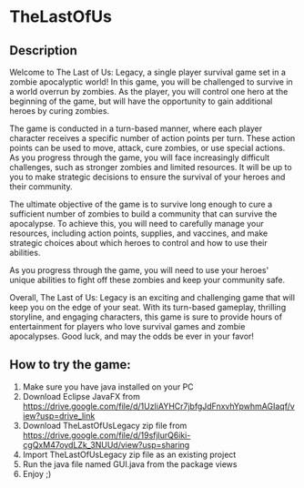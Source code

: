 # TheLastOfUs
## Description
Welcome to The Last of Us: Legacy, a single player survival game set in a zombie apocalyptic world! In this game, you will be challenged to survive in a world overrun by zombies. As the player, you will control one hero at the beginning of the game, but will have the opportunity to gain additional heroes by curing zombies.

The game is conducted in a turn-based manner, where each player character receives a specific number of action points per turn. These action points can be used to move, attack, cure zombies, or use special actions. As you progress through the game, you will face increasingly difficult challenges, such as stronger zombies and limited resources. It will be up to you to make strategic decisions to ensure the survival of your heroes and their community.

The ultimate objective of the game is to survive long enough to cure a sufficient number of zombies to build a community that can survive the apocalypse. To achieve this, you will need to carefully manage your resources, including action points, supplies, and vaccines, and make strategic choices about which heroes to control and how to use their abilities.

As you progress through the game, you will need to use your heroes' unique abilities to fight off these zombies and keep your community safe.

Overall, The Last of Us: Legacy is an exciting and challenging game that will keep you on the edge of your seat. With its turn-based gameplay, thrilling storyline, and engaging characters, this game is sure to provide hours of entertainment for players who love survival games and zombie apocalypses. Good luck, and may the odds be ever in your favor!

## How to try the game:
1. Make sure you have java installed on your PC
2. Download Eclipse JavaFX from https://drive.google.com/file/d/1UzIiAYHCr7jbfgJdFnxvhYpwhmAGIaqf/view?usp=drive_link
3. Download TheLastOfUsLegacy zip file from https://drive.google.com/file/d/19sfjlurQ6iki-cgQxM47oydLZk_3NUUd/view?usp=sharing
4. Import TheLastOfUsLegacy zip file as an existing project
5. Run the java file named GUI.java from the package views
6. Enjoy ;)
   
